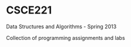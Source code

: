 CSCE221
=======

Data Structures and Algorithms - Spring 2013

Collection of programming assignments and labs

